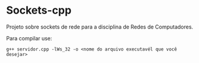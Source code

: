 # Sockets-cpp
Projeto sobre sockets de rede para a disciplina de Redes de Computadores.

Para compilar use:
```
g++ servidor.cpp -lWs_32 -o <nome do arquivo executavél que você desejar>
```
